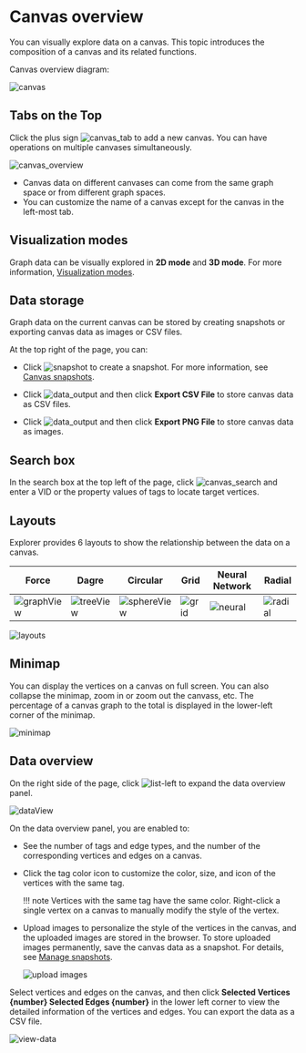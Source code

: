 # Canvas overview

You can visually explore data on a canvas. This topic introduces the composition of a canvas and its related functions.

Canvas overview diagram:

![canvas](https://docs-cdn.nebula-graph.com.cn/figures/canvas-overview-22-04-06_en.png)

## Tabs on the Top

Click the plus sign ![canvas_tab](https://docs-cdn.nebula-graph.com.cn/figures/list-add.png) to add a new canvas. You can have operations on multiple canvases simultaneously.

![canvas_overview](https://docs-cdn.nebula-graph.com.cn/figures/canvas-graphspace-22-04-06_en.png)

- Canvas data on different canvases can come from the same graph space or from different graph spaces.
- You can customize the name of a canvas except for the canvas in the left-most tab.

## Visualization modes

Graph data can be visually explored in **2D mode** and **3D mode**. For more information, [Visualization modes](visualization-mode.md).

## Data storage

Graph data on the current canvas can be stored by creating snapshots or exporting canvas data as images or CSV files.

At the top right of the page, you can:

- Click ![snapshot](https://docs-cdn.nebula-graph.com.cn/figures/graph-snapshot.png) to create a snapshot. For more information, see [Canvas snapshots](canvas-snapshot.md).

- Click ![data_output](https://docs-cdn.nebula-graph.com.cn/figures/explorer-btn-output.png) and then click **Export CSV File** to store canvas data as CSV files.

- Click ![data_output](https://docs-cdn.nebula-graph.com.cn/figures/explorer-btn-output.png) and then click **Export PNG File** to store canvas data as images.


## Search box

In the search box at the top left of the page, click ![canvas_search](https://docs-cdn.nebula-graph.com.cn/figures/explorer-canvas-search.png) and enter a VID  or the property values of tags to locate target vertices.

## Layouts

Explorer provides 6 layouts to show the relationship between the data on a canvas.

| Force | Dagre | Circular | Grid  | Neural Network | Radial  |
| -------- | ------ | ------ | ----- | -------- | ----- |
| ![graphView](https://docs-cdn.nebula-graph.com.cn/figures/Thumbnail-graphView.png)    | ![treeView](https://docs-cdn.nebula-graph.com.cn/figures/Thumbnail-treeView.png)  | ![sphereView](https://docs-cdn.nebula-graph.com.cn/figures/Thumbnail-sphereView.png)  | ![grid](https://docs-cdn.nebula-graph.com.cn/figures/Thumbnail-Grid.png) | ![neural](https://docs-cdn.nebula-graph.com.cn/figures/Thumbnail-neuralNetwork.png)    | ![radial](https://docs-cdn.nebula-graph.com.cn/figures/Thumbnail-Radial.png) |

![layouts](https://docs-cdn.nebula-graph.com.cn/figures/layout-22-04-06_en.gif)

## Minimap

You can display the vertices on a canvas on full screen. You can also collapse the minimap, zoom in or zoom out the canvass, etc. The percentage of a canvas graph to the total is displayed in the lower-left corner of the minimap.

![minimap](https://docs-cdn.nebula-graph.com.cn/figures/thumbnail.png)

## Data overview

On the right side of the page, click ![list-left](https://docs-cdn.nebula-graph.com.cn/figures/list-left.png) to expand the data overview panel.

![dataView](https://docs-cdn.nebula-graph.com.cn/figures/dataview.png)

On the data overview panel, you are enabled to:

- See the number of tags and edge types, and the number of the corresponding vertices and edges on a canvas.  
- Click the tag color icon to customize the color, size, and icon of the vertices with the same tag.

  !!! note
        Vertices with the same tag have the same color. Right-click a single vertex on a canvas to manually modify the style of the vertex.

- Upload images to personalize the style of the vertices in the canvas, and the uploaded images are stored in the browser. To store uploaded images permanently, save the canvas data as a snapshot. For details, see [Manage snapshots](canvas-snapshot.md).

  ![upload images](https://docs-cdn.nebula-graph.com.cn/figures/upload-logo_en.png)

Select vertices and edges on the canvas, and then click **Selected Vertices {number} Selected Edges {number}** in the lower left corner to view the detailed information of the vertices and edges. You can export the data as a CSV file. 

![view-data](https://docs-cdn.nebula-graph.com.cn/figures/view-selected-data-22-04-06_en.png)

